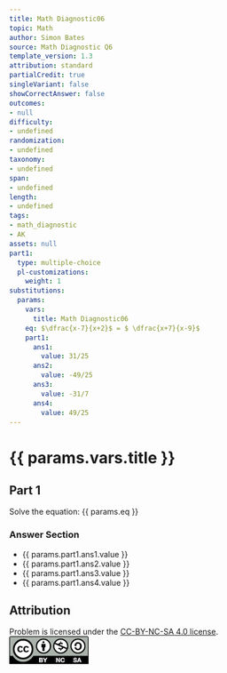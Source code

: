 ```yaml
---
title: Math Diagnostic06
topic: Math
author: Simon Bates
source: Math Diagnostic Q6
template_version: 1.3
attribution: standard
partialCredit: true
singleVariant: false
showCorrectAnswer: false
outcomes:
- null
difficulty:
- undefined
randomization:
- undefined
taxonomy:
- undefined
span:
- undefined
length:
- undefined
tags:
- math_diagnostic
- AK
assets: null
part1:
  type: multiple-choice
  pl-customizations:
    weight: 1
substitutions:
  params:
    vars:
      title: Math Diagnostic06
    eq: $\dfrac{x-7}{x+2}$ = $ \dfrac{x+7}{x-9}$
    part1:
      ans1:
        value: 31/25
      ans2:
        value: -49/25
      ans3:
        value: -31/7
      ans4:
        value: 49/25
---
```

# {{ params.vars.title }}

## Part 1

Solve the equation: {{ params.eq }}

### Answer Section

- {{ params.part1.ans1.value }}
- {{ params.part1.ans2.value }}
- {{ params.part1.ans3.value }}
- {{ params.part1.ans4.value }}

## Attribution

Problem is licensed under the [CC-BY-NC-SA 4.0 license](https://creativecommons.org/licenses/by-nc-sa/4.0/).<br> ![The Creative Commons 4.0 license requiring attribution-BY, non-commercial-NC, and share-alike-SA license.](https://raw.githubusercontent.com/firasm/bits/master/by-nc-sa.png)